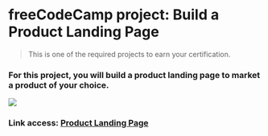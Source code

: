 # freeCodeCamp project: Build a Product Landing Page
> This is one of the required projects to earn your certification.

### For this project, you will build a product landing page to market a product of your choice.

<img src="https://i.ytimg.com/vi/T7R6I6EGtUU/maxresdefault.jpg">

### Link access: <a href="https://hiimking1509.github.io/freeCodeCamp-build-a-Product-Landing-Page/">Product Landing Page</a>
